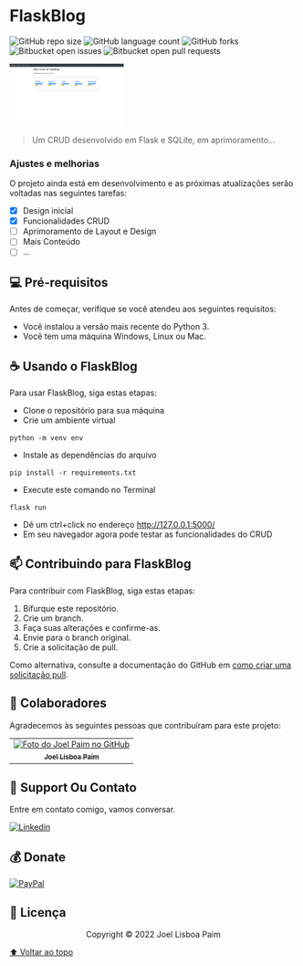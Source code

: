 # FlaskBlog

<!---Esses são exemplos. Veja https://shields.io para outras pessoas ou para personalizar este conjunto de escudos. Você pode querer incluir dependências, status do projeto e informações de licença aqui--->

![GitHub repo size](https://img.shields.io/github/repo-size/joellpaim/Flask-blog?style=for-the-badge&logo=appveyor)
![GitHub language count](https://img.shields.io/github/languages/count/joellpaim/Flask-blog?style=for-the-badge&logo=appveyor)
![GitHub forks](https://img.shields.io/github/forks/joellpaim/Flask-blog?style=for-the-badge&logo=appveyor)
![Bitbucket open issues](https://img.shields.io/bitbucket/issues/joellpaim/Flask-blog?style=for-the-badge&logo=appveyor)
![Bitbucket open pull requests](https://img.shields.io/bitbucket/pr-raw/joellpaim/Flask-blog?style=for-the-badge&logo=appveyor)

<img src="static/images/screen.png" width="200px;" alt="Desenvolvido com Flask">

> Um CRUD desenvolvido em Flask e SQLite, em aprimoramento...

### Ajustes e melhorias

O projeto ainda está em desenvolvimento e as próximas atualizações serão voltadas nas seguintes tarefas:

- [x] Design inicial
- [x] Funcionalidades CRUD
- [ ] Aprimoramento de Layout e Design
- [ ] Mais Conteúdo
- [ ] ...

## 💻 Pré-requisitos

Antes de começar, verifique se você atendeu aos seguintes requisitos:
<!---Estes são apenas requisitos de exemplo. Adicionar, duplicar ou remover conforme necessário--->
* Você instalou a versão mais recente do Python 3.
* Você tem uma máquina Windows, Linux ou Mac.


## ☕ Usando o FlaskBlog

Para usar FlaskBlog, siga estas etapas:

- Clone o repositório para sua máquina
- Crie um ambiente virtual
```
python -m venv env
```
- Instale as dependências do arquivo 
```
pip install -r requirements.txt
```

- Execute este comando no Terminal
```
flask run
```
- Dê um ctrl+click no endereço http://127.0.0.1:5000/
- Em seu navegador agora pode testar as funcionalidades do CRUD

## 📫 Contribuindo para FlaskBlog
<!---Se o seu README for longo ou se você tiver algum processo ou etapas específicas que deseja que os contribuidores sigam, considere a criação de um arquivo CONTRIBUTING.md separado--->
Para contribuir com FlaskBlog, siga estas etapas:

1. Bifurque este repositório.
2. Crie um branch.
3. Faça suas alterações e confirme-as.
4. Envie para o branch original.
5. Crie a solicitação de pull.

Como alternativa, consulte a documentação do GitHub em [como criar uma solicitação pull](https://help.github.com/en/github/collaborating-with-issues-and-pull-requests/creating-a-pull-request).

## 🤝 Colaboradores

Agradecemos às seguintes pessoas que contribuíram para este projeto:

<table>
  <tr>
    <td align="center">
      <a href="#">
        <img src="https://avatars.githubusercontent.com/u/59846193?v=4" width="100px;" alt="Foto do Joel Paim no GitHub"/><br>
        <sub>
          <b>Joel Lisboa Paim</b>
        </sub>
      </a>
    </td>
  </tr>
</table>


## 📝 Support Ou Contato<br>

Entre em contato comigo, vamos conversar.

[![Linkedin](https://img.shields.io/badge/LinkedIn-0077B5?style=for-the-badge&logo=linkedin&logoColor=white)](https://www.linkedin.com/in/joellisboapaim/)

## 💰 Donate<br>

[![PayPal](https://img.shields.io/badge/PayPal-00457C?style=for-the-badge&logo=paypal&logoColor=white)](https://link-da-sua-pagina)

## 🔖 Licença

<p align="center">Copyright © 2022 Joel Lisboa Paim</p>



[⬆ Voltar ao topo](#FlaskBlog)<br>